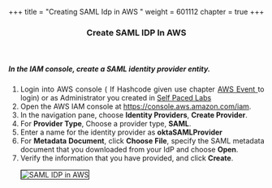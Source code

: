 +++
title = "Creating SAML Idp in AWS "
weight = 601112
chapter = true
+++

<center><h3>Create SAML IDP In AWS</h3></center>

<div style="text-align: justify">

   <br/>
   <h5>In the IAM console, create a SAML identity provider entity.</h5>
  
   <ol> 
    <li>Login into AWS console ( If Hashcode given use chapter <a href="/30-howtostart/302-aws-event.html" > AWS Event </a> to login) or as Administrator you created in <a href="/30-howtostart/301-self-paced.html" > Self Paced Labs </a></li>
    <li>Open the AWS IAM console at <a
                     href="https://console.aws.amazon.com/iam/home?region=us-east-1">https://console.aws.amazon.com/iam</a>.</li>
    
   <li>In the navigation pane, choose <b>Identity Providers</b>, <b>Create Provider</b>. </li>
     
   <li>For <b>Provider Type</b>, Choose a provider type, <b>SAML</b>. </li>
  
   <li>Enter a name for the identity provider as <b>oktaSAMLProvider</b> </li>
   
   <li>For <b>Metadata Document</b>, click <b>Choose File</b>, specify the SAML metadata document that you downloaded from your IdP and choose <b>Open</b>.</li>
  
   <li>Verify the information that you have provided, and click <b>Create</b>.</li>
   
   <img src="/images/okta-samlproviderinaws.png" title="SAML IDP in AWS" style="margin:15px 0px; border:1px solid black"/>
     
   </ol>  
   
</div>